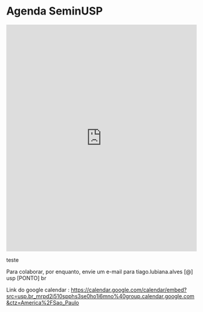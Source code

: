 # Agenda SeminUSP
<div class="span9">
	<iframe src="https://www.google.com/calendar/embed?height=600&amp;wkst=1&amp;bgcolor=%23ffffff&amp;src=60kvvarubrv958lj3snku908rg%40group.calendar.google.com&amp;color=%231B887A&amp;ctz=America%2FNew_York" style=" border-width:0 " width="100%" height="600" frameborder="0" scrolling="no"></iframe>
</div><!--/span-->


teste

Para colaborar, por enquanto, envie um e-mail para tiago.lubiana.alves [@] usp [PONTO] br 

Link do google calendar : https://calendar.google.com/calendar/embed?src=usp.br_mrpd2i510spphs3se0ho1i6mno%40group.calendar.google.com&ctz=America%2FSao_Paulo

